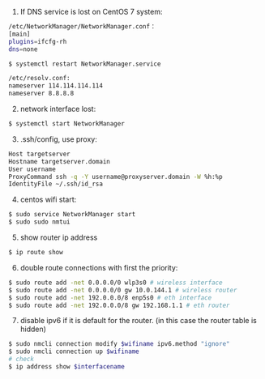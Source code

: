 1. If DNS service is lost on CentOS 7 system:
```bash
/etc/NetworkManager/NetworkManager.conf：
[main]
plugins=ifcfg-rh
dns=none

$ systemctl restart NetworkManager.service

/etc/resolv.conf:
nameserver 114.114.114.114
nameserver 8.8.8.8
```

2. network interface lost:
```bash
$ systemctl start NetworkManager
```

3. .ssh/config, use proxy:
```bash
Host targetserver
Hostname targetserver.domain
User username
ProxyCommand ssh -q -Y username@proxyserver.domain -W %h:%p
IdentityFile ~/.ssh/id_rsa
```
4. centos wifi start:
```bash
$ sudo service NetworkManager start
$ sudo sudo nmtui
```
5. show router ip address
```bash
$ ip route show
```

6. double route connections with first the priority:
```bash
$ sudo route add -net 0.0.0.0/0 wlp3s0 # wireless interface
$ sudo route add -net 0.0.0.0/0 gw 10.0.144.1 # wireless router
$ sudo route add -net 192.0.0.0/8 enp5s0 # eth interface
$ sudo route add -net 192.0.0.0/8 gw 192.168.1.1 # eth router
```

7. disable ipv6 if it is default for the router. (in this case the router table is hidden)
```bash
$ sudo nmcli connection modify $wifiname ipv6.method "ignore"
$ sudo nmcli connection up $wifiname
# check
$ ip address show $interfacename
```
